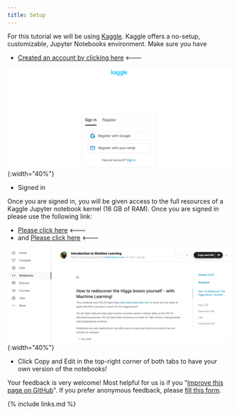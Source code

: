```yaml
---
title: Setup
---
```

For this tutorial we will be using [Kaggle](https://www.kaggle.com/). Kaggle offers a no-setup, customizable, Jupyter Notebooks environment. Make sure you have

* [Created an account by clicking here](https://www.kaggle.com/account/login?phase=startRegisterTab&returnUrl=%2F) <---

![Kaggle register](fig/Kaggle_register.png){:width="40%"}

* Signed in

Once you are signed in, you will be given access to the full resources of a Kaggle Jupyter notebook kernel (16 GB of RAM). Once you are signed in please use the following link:

* [Please click here](https://www.kaggle.com/meirinevans/plotting/edit) <---
* and [Please click here](https://www.kaggle.com/meirinevans/matplotlib-data-fit/edit) <---

![Copy and Edit](fig/copy_edit.png){:width="40%"}

* Click Copy and Edit in the top-right corner of both tabs to have your own version of the notebooks!

Your feedback is very welcome! Most helpful for us is if you "[Improve this page on GitHub](https://github.com/hsf-training/hsf-training-matplotlib/edit/gh-pages/setup.md)". If you prefer anonymous feedback, please [fill this form](https://forms.gle/9ge6rkYk6UMUt2WT8).

{% include links.md %}
